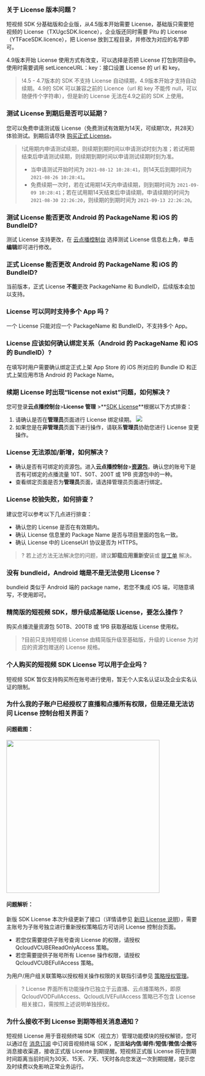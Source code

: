 [](id:que0)
### 关于 License 版本问题？
短视频 SDK 分基础版和企业版，从4.5版本开始需要 License，基础版只需要短视频的 License（TXUgcSDK.licence），企业版还同时需要 Pitu 的 License（YTFaceSDK.licence），把 License 放到工程目录，并修改为对应的名字即可。

4.9版本开始 License 使用方式有改变，可以选择是否把 License 打包到项目中。使用时需要调用 setLicenceURL：key：接口设置 License 的 url 和 key。
>!4.5 - 4.7版本的 SDK 不支持 License 自动续期，4.9版本开始才支持自动续期。4.9的 SDK 可以兼容之前的 Licence（url 和 key 不能传 null，可以随便传个字符串），但是新的 License 无法在4.9之前的 SDK 上使用。


[](id:que1)
### 测试 License 到期后是否可以延期？

您可以免费申请测试版 License（免费测试有效期为14天，可续期1次，共28天）体验测试。到期后请尽快 [购买正式 License](https://cloud.tencent.com/document/product/266/50290#.E8.B4.AD.E4.B9.B0.E6.AD.A3.E5.BC.8F.E7.89.88-license)。

> !试用期内申请测试续期，则续期到期时间以申请测试时刻为准；若试用期结束后申请测试续期，则续期到期时间以申请测试续期时刻为准。
>
> - 当申请测试开始时间为 `2021-08-12 10:28:41`，则14天后到期时间为 `2021-08-26 10:28:41`。
> - 免费续期一次时，若在试用期14天内申请续期，则到期时间为 `2021-09-09 10:28:41`；若在试用期14天结束后申请续期，申请续期的时间为 `2021-08-30 22:26:20`，则续期的到期时间为 `2021-09-13 22:26:20`。


[](id:que2)
### 测试 License 能否更改 Android 的 PackageName 和 iOS 的 BundleID?
测试 License 支持更改，在 [云点播控制台](https://console.cloud.tencent.com/vod/license/video) 选择测试 License 信息右上角，单击**编辑**即可进行修改。

[](id:que3)
### 正式 License 能否更改 Android 的 PackageName 和 iOS 的 BundleID?
当前版本，正式 License **不能**更改 PackageName 和 BundleID，后续版本会加以支持。

[](id:que4)
### License 可以同时支持多个 App 吗？
一个 License 只能对应一个 PackageName 和 BundleID，不支持多个 App。

[](id:que5)
### License 应该如何确认绑定关系（Android 的 PackageName 和 iOS 的 BundleID）?
在填写时用户需要确认绑定正式上架 App Store 的 iOS 所对应的 Bundle ID 和正式上架应用市场 Android 的 Package Name。

[](id:que6)
### 续期 License 时出现“license not exist”问题，如何解决？
您可登录**云点播控制台**>**License 管理** >**[SDK License](https://console.cloud.tencent.com/vod/license/video)**根据以下方式排查：
1. 请确认是否在**管理员**页面进行 License 绑定续期。
![](https://main.qcloudimg.com/raw/446b60171da15bee7b10537ea2f63f32.png)
2. 如果您是在**非管理员**页面下进行操作，请联系**管理员**协助您进行 License 变更操作。

[](id:que7)
### License 无法添加/新增，如何解决？
- 确认是否有可绑定的资源包。进入**云点播控制台**>**[资源包](https://console.cloud.tencent.com/vod/assets/packages)**，确认您的账号下是否有可绑定的点播流量 10T、50T、200T 或 1PB 资源包中的一种。
- 查看绑定页面是否为**管理员**页面，请选择管理员页面进行绑定。

[](id:que8)
### License 校验失败，如何排查？
建议您可以参考以下几点进行排查：
- 确认您的 License 是否在有效期内。
- 确认 License 信息里的 Package Name 是否与项目里面的包名一致。
- 确认 License 中的 LicenseUrl 协议是否为 HTTPS。

>? 若上述方法无法解决您的问题，建议**卸载应用重新安**装或 [提工单](https://console.cloud.tencent.com/workorder/category) 解决。 


[](id:que9)
### 没有 bundleid，Android 端是不是无法使用 License？
bundleid 类似于 Android 端的 package name，若您不集成 iOS 端，可随意填写，不使用即可。

[](id:que10)
### 精简版的短视频 SDK，想升级成基础版 License，要怎么操作？
购买点播流量资源包 50TB、200TB 或 1PB 获取基础版 License 使用权。
> ?目前只支持短视频 License 由精简版升级至基础版，升级的 License 为对应的资源包赠送的 License 规格。

[](id:que11)
### 个人购买的短视频 SDK License 可以用于企业吗？
短视频 SDK 暂仅支持购买所在账号进行使用，暂无个人实名认证以及企业实名认证的限制。

[](id:que12)
### 为什么我的子账户已经授权了直播和点播所有权限，但是还是无法访问 License 控制台相关界面？
#### 问题截图：
<img src="https://main.qcloudimg.com/raw/7423d2e7912de344052c7891629d528b.png" width=400px>

#### 问题解析：
新版 SDK License 本次升级更新了接口（详情请参见 [新旧 License 说明](https://cloud.tencent.com/document/product/1449/56980#.E6.96.B0.E6.97.A7-license-.E5.8C.BA.E5.88.AB)），需要主账号为子账号独立进行重新授权策略后方可访问 License 控制台页面。
- 若您仅需要提供子账号查询 License 的权限，请授权 QcloudVCUBEReadOnlyAccess 策略。
- 若您需要提供子账号所有 License 操作权限，请授权 QcloudVCUBEFullAccess 策略。

为用户/用户组关联策略以授权相关操作权限的关联指引请参见 [策略授权管理](https://cloud.tencent.com/document/product/598/10602)。

>? License 界面所有功能操作已独立于云直播、云点播策略外，即原 QcloudVODFullAccess、QcloudLIVEFullAccess 策略已不包含 License 相关接口，需按照上述说明单独授权。

[](id:que13)
### 为什么接收不到 License 到期等相关消息通知？
短视频 License 用于音视频终端 SDK（视立方）管理功能模块的授权解锁，您可以通过在 [消息订阅](https://console.cloud.tencent.com/message/subscription) 中订阅音视频终端 SDK ，配置**站内信**/**邮件**/**短信**/**微信**/**企微**等消息接收渠道，接收正式版 License 到期提醒。短视频正式版 License 将在到期时间距离当前时间为30天、15天、7天、1天时各向您发送一次到期提醒，提示您及时续费以免影响正常业务运行。
